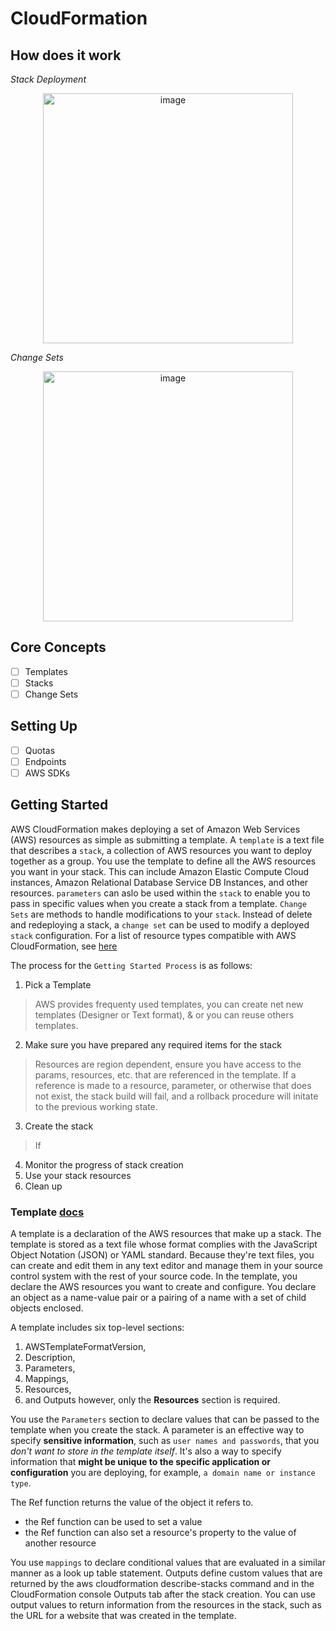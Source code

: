 # CloudFormation

## How does it work 
_Stack Deployment_
<p align="center">
    <img width="400" alt="image" src="https://user-images.githubusercontent.com/8760590/167029869-7b0176ac-772a-4309-b9ba-30b3b5cbeeaa.png">
</p>

_Change Sets_
<p align="center">
    <img width="400" alt="image" src="https://user-images.githubusercontent.com/8760590/167030082-728f9743-2c2c-4413-960c-f48584101958.png">
</p>


## Core Concepts 
- [ ] Templates
- [ ] Stacks
- [ ] Change Sets 

## Setting Up
- [ ] Quotas
- [ ] Endpoints
- [ ] AWS SDKs

## Getting Started 

AWS CloudFormation makes deploying a set of Amazon Web Services (AWS) resources as simple as submitting a template. A `template` is a text file that describes a `stack`, a collection of AWS resources you want to deploy together as a group. You use the template to define all the AWS resources you want in your stack. This can include Amazon Elastic Compute Cloud instances, Amazon Relational Database Service DB Instances, and other resources.  `parameters` can aslo be used within the `stack` to enable you to pass in specific values when you create a stack from a template. `Change Sets` are methods to handle modifications to your `stack`. Instead of delete and redeploying a stack, a `change set` can be used to modify a deployed `stack` configuration. For a list of resource types compatible with AWS CloudFormation, see [here](https://docs.aws.amazon.com/AWSCloudFormation/latest/UserGuide/aws-template-resource-type-ref.html)

The process for the `Getting Started Process` is as follows: 
1. Pick a Template
> AWS provides frequenty used templates, you can create net new templates (Designer or Text format), & or you can reuse others templates. 

2. Make sure you have prepared any required items for the stack  
> Resources are region dependent, ensure you have access to the params, resources, etc. that are referenced in the template. If a reference is made to a resource, parameter, or otherwise that does not exist, the stack build will fail, and a rollback procedure will initate to the previous working state. 

3. Create the stack
> If 

4. Monitor the progress of stack creation
5. Use your stack resources
6. Clean up

### Template [docs](https://docs.aws.amazon.com/AWSCloudFormation/latest/UserGuide/gettingstarted.templatebasics.html)

A template is a declaration of the AWS resources that make up a stack. The template is stored as a text file whose format complies with the JavaScript Object Notation (JSON) or YAML standard. Because they're text files, you can create and edit them in any text editor and manage them in your source control system with the rest of your source code. In the template, you declare the AWS resources you want to create and configure. You declare an object as a name-value pair or a pairing of a name with a set of child objects enclosed.

A template includes six top-level sections: 
1. AWSTemplateFormatVersion, 
2. Description, 
3. Parameters, 
4. Mappings, 
5. Resources, 
6. and Outputs however, only the **Resources** section is required.

You use the `Parameters` section to declare values that can be passed to the template when you create the stack. A parameter is an effective way to specify **sensitive information**, such as `user names and passwords`, that you _don't want to store in the template itself_. It's also a way to specify information that **might be unique to the specific application or configuration** you are deploying, for example, `a domain name or instance type`.

The Ref function returns the value of the object it refers to.
 - the Ref function can be used to set a value
 - the Ref function can also set a resource's property to the value of another resource

You use `mappings` to declare conditional values that are evaluated in a similar manner as a look up table statement. Outputs define custom values that are returned by the aws cloudformation describe-stacks command and in the CloudFormation console Outputs tab after the stack creation. You can use output values to return information from the resources in the stack, such as the URL for a website that was created in the template.